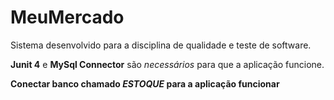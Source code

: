 # MeuMercado
Sistema desenvolvido para a disciplina de qualidade e teste de software.

**Junit 4** e **MySql Connector** são _necessários_ para que a aplicação funcione.

**Conectar banco chamado *ESTOQUE* para a aplicação funcionar**
